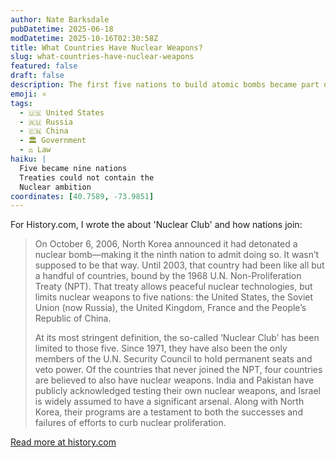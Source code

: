 ```yaml
---
author: Nate Barksdale
pubDatetime: 2025-06-18
modDatetime: 2025-10-16T02:30:58Z
title: What Countries Have Nuclear Weapons?
slug: what-countries-have-nuclear-weapons
featured: false
draft: false
description: The first five nations to build atomic bombs became part of the 'Nuclear Club'; others have since gained weapons, despite global treaties.
emoji: ⚛️
tags:
  - 🇺🇸 United States
  - 🇷🇺 Russia
  - 🇨🇳 China
  - 🏛️ Government
  - ⚖️ Law
haiku: |
  Five became nine nations
  Treaties could not contain the
  Nuclear ambition
coordinates: [40.7589, -73.9851]
---
```


For History.com, I wrote the about 'Nuclear Club' and how nations join:

> On October 6, 2006, North Korea announced it had detonated a nuclear bomb—making it the ninth nation to admit doing so. It wasn’t supposed to be that way. Until 2003, that country had been like all but a handful of countries, bound by the 1968 U.N. Non-Proliferation Treaty (NPT). That treaty allows peaceful nuclear technologies, but limits nuclear weapons to five nations: the United States, the Soviet Union (now Russia), the United Kingdom, France and the People’s Republic of China.
>
> At its most stringent definition, the so-called ‘Nuclear Club’ has been limited to those five. Since 1971, they have also been the only members of the U.N. Security Council to hold permanent seats and veto power. Of the countries that never joined the NPT, four countries are believed to also have nuclear weapons. India and Pakistan have publicly acknowledged testing their own nuclear weapons, and Israel is widely assumed to have a significant arsenal. Along with North Korea, their programs are a testament to both the successes and failures of efforts to curb nuclear proliferation.

[Read more at history.com](https://www.history.com/articles/countries-nuclear-weapons-club)
